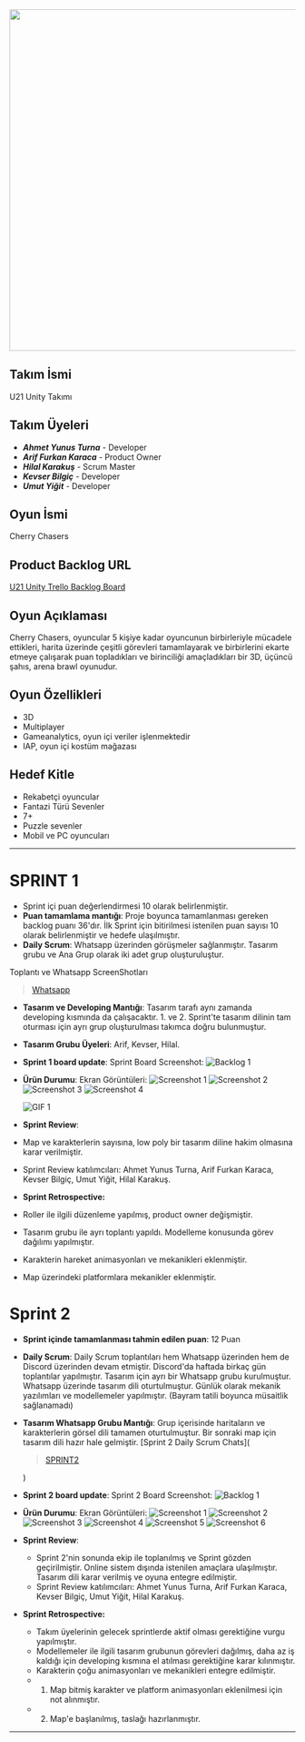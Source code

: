 <img src="https://i.imgur.com/7478qDt.png" width=600>

## Takım İsmi
U21 Unity Takımı

## Takım Üyeleri
- ***Ahmet Yunus Turna*** - Developer
- ***Arif Furkan Karaca*** - Product Owner
- ***Hilal Karakuş*** - Scrum Master
- ***Kevser Bilgiç*** - Developer
- ***Umut Yiğit*** - Developer

## Oyun İsmi
Cherry Chasers

## Product Backlog URL
[U21 Unity Trello Backlog Board](https://trello.com/b/XGJi2Ldu/team-board)

## Oyun Açıklaması
Cherry Chasers, oyuncular 5 kişiye kadar oyuncunun birbirleriyle mücadele ettikleri, harita üzerinde
çeşitli görevleri tamamlayarak ve birbirlerini ekarte etmeye çalışarak puan topladıkları ve birinciliği
amaçladıkları bir 3D, üçüncü şahıs, arena brawl oyunudur.

## Oyun Özellikleri
- 3D
- Multiplayer
- Gameanalytics, oyun içi veriler işlenmektedir
- IAP, oyun içi kostüm mağazası

## Hedef Kitle
- Rekabetçi oyuncular
- Fantazi Türü Sevenler
- 7+
- Puzzle sevenler
- Mobil ve PC oyuncuları

---
# **SPRINT 1**
- Sprint içi puan değerlendirmesi 10 olarak belirlenmiştir.
- **Puan tamamlama mantığı**: Proje boyunca tamamlanması gereken backlog puanı 36'dır. İlk Sprint için bitirilmesi istenilen puan sayısı 10 olarak belirlenmiştir ve hedefe ulaşılmıştır.
- **Daily Scrum**: Whatsapp üzerinden görüşmeler sağlanmıştır. Tasarım grubu ve Ana Grup olarak iki adet grup oluşturuluştur.
  
Toplantı ve Whatsapp ScreenShotları <blockquote class="imgur-embed-pub" lang="en" data-id="a/tT5yDdA"  ><a href="//imgur.com/a/tT5yDdA">Whatsapp</a></blockquote>

- **Tasarım ve Developing Mantığı**: Tasarım tarafı aynı zamanda developing kısmında da çalışacaktır. 1. ve 2. Sprint'te tasarım dilinin tam oturması için ayrı grup oluşturulması takımca doğru bulunmuştur.
- **Tasarım Grubu Üyeleri**: Arif, Kevser, Hilal.
- **Sprint 1 board update**: Sprint Board Screenshot: 
![Backlog 1](https://github.com/YunusTurna/CherryChaser/blob/main/ProjectManagement/IMG-20230618-WA0007.jpg)

- **Ürün Durumu**: Ekran Görüntüleri:
  ![Screenshot 1](https://github.com/YunusTurna/CherryChaser/blob/main/ProjectManagement/IMG-20230618-WA0010.jpg)
  ![Screenshot 2](https://github.com/YunusTurna/CherryChaser/blob/main/ProjectManagement/IMG-20230618-WA0009.jpg)
  ![Screenshot 3](https://github.com/YunusTurna/CherryChaser/blob/main/ProjectManagement/Ekran%20Resmi%202023-06-19%2000.53.39.png)
  ![Screenshot 4](https://github.com/YunusTurna/CherryChaser/blob/main/ProjectManagement/image.png)



  ![GIF 1](https://i.imgur.com/7a7pykI.gif)


- **Sprint Review**:
- Map ve karakterlerin sayısına, low poly bir tasarım diline hakim olmasına karar verilmiştir.
- Sprint Review katılımcıları: Ahmet Yunus Turna, Arif Furkan Karaca, Kevser Bilgiç, Umut Yiğit, Hilal Karakuş.


- **Sprint Retrospective:**
- Roller ile ilgili düzenleme yapılmış, product owner değişmiştir.
- Tasarım grubu ile ayrı toplantı yapıldı. Modelleme konusunda görev dağılımı yapılmıştır.
- Karakterin hareket animasyonları ve mekanikleri eklenmiştir.
- Map üzerindeki platformlara mekanikler eklenmiştir.

# Sprint 2

- **Sprint içinde tamamlanması tahmin edilen puan**: 12 Puan

- **Daily Scrum**: Daily Scrum toplantıları hem Whatsapp üzerinden hem de Discord üzerinden devam etmiştir. Discord'da haftada birkaç gün toplantılar yapılmıştır. Tasarım için ayrı bir Whatsapp grubu kurulmuştur. Whatsapp üzerinde tasarım dili oturtulmuştur. Günlük olarak mekanik yazılımları ve modellemeler yapılmıştır. (Bayram tatili boyunca müsaitlik sağlanamadı)
- **Tasarım Whatsapp Grubu Mantığı**: Grup içerisinde haritaların ve karakterlerin görsel dili tamamen oturtulmuştur. Bir sonraki map için tasarım dili hazır hale gelmiştir. 
 [Sprint 2 Daily Scrum Chats](<blockquote class="imgur-embed-pub" lang="en" data-id="a/12umyrv"  ><a href="//imgur.com/a/12umyrv">SPRINT2</a></blockquote>)

- **Sprint 2 board update**: Sprint 2 Board Screenshot: 
![Backlog 1](https://github.com/YunusTurna/CherryChaser/blob/main/ProjectManagement/Trello%20sprint%202.png)


- **Ürün Durumu**: Ekran Görüntüleri:
  ![Screenshot 1](https://github.com/YunusTurna/CherryChaser/blob/main/ProjectManagement/Ekran%20Resmi%202023-07-03%2001.00.29.png)
  ![Screenshot 2](https://github.com/YunusTurna/CherryChaser/blob/main/ProjectManagement/Ekran%20Resmi%202023-07-03%2000.59.54.png)
  ![Screenshot 3](https://github.com/YunusTurna/CherryChaser/blob/main/ProjectManagement/Ekran%20Resmi%202023-07-03%2000.59.28.png)
  ![Screenshot 4](https://github.com/YunusTurna/CherryChaser/blob/main/ProjectManagement/Ekran%20Resmi%202023-06-27%2022.47.40.png)
  ![Screenshot 5](https://github.com/YunusTurna/CherryChaser/blob/main/ProjectManagement/Ekran%20Resmi%202023-06-27%2003.06.40.png)
  ![Screenshot 6](https://github.com/YunusTurna/CherryChaser/blob/main/ProjectManagement/WhatsApp%20Image%202023-06-25%20at%2015.18.21.jpeg)

- **Sprint Review**:
  - Sprint 2'nin sonunda ekip ile toplanılmış ve Sprint gözden geçirilmiştir. Online sistem dışında istenilen amaçlara ulaşılmıştır. Tasarım dili karar verilmiş ve oyuna entegre edilmiştir.
  - Sprint Review katılımcıları: Ahmet Yunus Turna, Arif Furkan Karaca, Kevser Bilgiç, Umut Yiğit, Hilal Karakuş.


- **Sprint Retrospective:**
  - Takım üyelerinin gelecek sprintlerde aktif olması gerektiğine vurgu yapılmıştır.
  - Modellemeler ile ilgili tasarım grubunun görevleri dağılmış, daha az iş kaldığı için developing kısmına el atılması gerektiğine karar kılınmıştır.
  - Karakterin çoğu animasyonları ve mekanikleri entegre edilmiştir.
  - 1. Map bitmiş karakter ve platform animasyonları eklenilmesi için not alınmıştır.
  - 2. Map'e başlanılmış, taslağı hazırlanmıştır.
    
---
